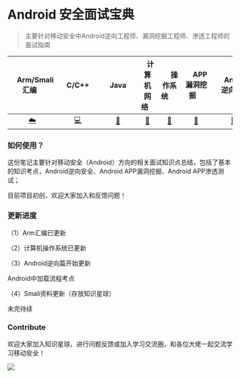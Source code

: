 # Android 安全面试宝典
> 主要针对移动安全中Android逆向工程师、漏洞挖掘工程师、渗透工程师的面试指南

<div align="center">

| &nbsp;&nbsp;&nbsp;Arm/Smali汇编&nbsp;&nbsp;&nbsp; | &nbsp;&nbsp;&nbsp;C/C++&nbsp;&nbsp;&nbsp; | &nbsp;&nbsp;&nbsp;&nbsp;Java&nbsp;&nbsp;&nbsp;&nbsp; | &nbsp;&nbsp;&nbsp;计算机网络&nbsp;&nbsp;&nbsp; | &nbsp;&nbsp;&nbsp;&nbsp;&nbsp;操作系统&nbsp;&nbsp;&nbsp;&nbsp;&nbsp; | &nbsp;&nbsp;&nbsp;&nbsp;APP漏洞挖掘&nbsp;&nbsp;&nbsp;&nbsp; |    &nbsp;&nbsp;&nbsp;&nbsp;&nbsp;Android逆向&nbsp;&nbsp;&nbsp;&nbsp;&nbsp;    |
| :----------------------------------------: | :--------------------------------------------------: | :-------------------------------------------------------------: | :--------------------------------------------------: | :-----------------------------------------------------------------------: | :-------------------------------------------------------------: | :--------: |
|          [:cloud:](#1-Arm汇编)           |               [:computer:](#2-C/C++)               |                   [:floppy_disk:](#3-Java)                    |                 [:art:](#4-计算机网络)                  |                            [:wrench:](#5-操作系统)                            |                      [:snake:](#6-APP漏洞挖掘)                       | [:memo:](#7-Android逆向) |
</div>

### 如何使用？

这份笔记主要针对移动安全（Android）方向的相关面试知识点总结，包括了基本的知识考点，Android逆向安全、Android APP漏洞挖掘、Android APP渗透测试；

目前项目初创，欢迎大家加入和反馈问题！

### 更新进度

（1）Arm汇编已更新

（2）计算机操作系统已更新

（3）Android逆向篇开始更新

  Android中加载流程考点
  
（4）Smali资料更新（存放知识星球）

未完待续

### Contribute

欢迎大家加入知识星球，进行问题反馈或加入学习交流圈，和各位大佬一起交流学习移动安全！

<img  src="https://images.weserv.nl/?url=https://article.biliimg.com/bfs/article/98a3b3b41f43053e7bed3a2240bfb4bad89830e9.png">
